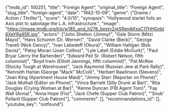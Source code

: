 {"tmdb_id": 100251, "title": "Foreign Agent", "original_title": "Foreign Agent", "slug_title": "foreign-agent", "date": "1942-10-09", "genre": ["Drame / Action / Thriller"], "score": "4.0/10", "synopsis": "Hollywood starlet foils an Axis plot to sabotage the L.A. infrastructure.", "image": "https://image.tmdb.org/t/p/w185_and_h278_bestv2/eSRenAKssC17HHGnbl6XeYRa95R.jpg", "actors": ["John Shelton (Jimmy)", "Gale Storm (Mitzi Mayo)", "Hans Schumm (Dr. Werner)", "David Clarke (Beck)", "George Travell (Nick Dancy)", "Ivan Lebedeff (Okura)", "William Halligan (Bob Davis)", "Patsy Moran (Joan Collins)", "Lyle Latell (Eddie McGurk)", "Paul Bryar (Jerry the Bartender)", "Edward Peil Sr. (Robert Nelson, fifth columnist)", "Boyd Irwin (Elliott Jannings, fifth columnist)", "Pat McKee (Stocky Tough at Warehouse)", "Jack Raymond (Russian Jew at Park Rally)", "Kenneth Harlan (George \"Mack\" McColl)", "Herbert Rawlinson (Stevens)", "Jean King (Apartment House Maid)", "Jimmy Starr (Reporter on Phone)", "Jack Mulhall (Editor on Phone)", "Vince Barnett (Silly Drunk at Bar)", "Rita Douglas (Crying Woman at Bar)", "Kenne Duncan (FBI Agent Tom)", "Fay Wall (Anna)", "Anna Hope (Flo)", "Jack Chefe (Supper Club Patron)", "'Snub' Pollard (Supper Club Patron)"], "comments": [], "recommandations_id": [], "youtube_key": "notfound"}